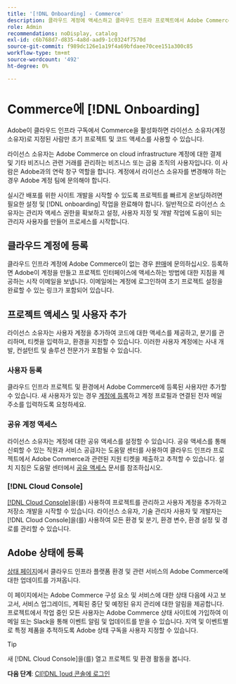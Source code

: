```yaml
---
title: '[!DNL Onboarding] - Commerce'
description: 클라우드 계정에 액세스하고 클라우드 인프라 프로젝트에서 Adobe Commerce을 설정합니다.
role: Admin
recommendations: noDisplay, catalog
exl-id: c6b768d7-d835-4a8d-aad9-1c0324f7570d
source-git-commit: f989dc126e1a19f4a69bfdaee70cee151a300c85
workflow-type: tm+mt
source-wordcount: '492'
ht-degree: 0%

---
```


# Commerce에 [!DNL Onboarding]

Adobe이 클라우드 인프라 구독에서 Commerce을 활성화하면 라이선스 소유자(계정 소유자)로 지정된 사람만 초기 프로젝트 및 코드 액세스를 사용할 수 있습니다.

라이선스 소유자는 Adobe Commerce on cloud infrastructure 계정에 대한 결제 및 기타 비즈니스 관련 거래를 관리하는 비즈니스 또는 금융 조직의 사용자입니다. 이 사람은 Adobe과의 연락 창구 역할을 합니다. 계정에서 라이선스 소유자를 변경해야 하는 경우 Adobe 계정 팀에 문의해야 합니다.

실시간 배포를 위한 사이트 개발을 시작할 수 있도록 프로젝트를 빠르게 온보딩하려면 필요한 설정 및 [!DNL onboarding] 작업을 완료해야 합니다. 일반적으로 라이선스 소유자는 관리자 액세스 권한을 확보하고 설정, 사용자 지정 및 개발 작업에 도움이 되는 관리자 사용자를 만들어 프로세스를 시작합니다.

## 클라우드 계정에 등록

클라우드 인프라 계정에 Adobe Commerce이 없는 경우 [판매]에 문의하십시오. 등록하면 Adobe이 계정을 만들고 프로젝트 인터페이스에 액세스하는 방법에 대한 지침을 제공하는 시작 이메일을 보냅니다. 이메일에는 계정에 로그인하여 초기 프로젝트 설정을 완료할 수 있는 링크가 포함되어 있습니다.

## 프로젝트 액세스 및 사용자 추가

라이선스 소유자는 사용자 계정을 추가하여 코드에 대한 액세스를 제공하고, 분기를 관리하며, 티켓을 입력하고, 환경을 지원할 수 있습니다. 이러한 사용자 계정에는 사내 개발, 컨설턴트 및 솔루션 전문가가 포함될 수 있습니다.

### 사용자 등록

클라우드 인프라 프로젝트 및 환경에서 Adobe Commerce에 등록된 사용자만 추가할 수 있습니다. 새 사용자가 있는 경우 [계정에 등록](https://account.magento.com/customer/account/login/)하고 계정 프로필과 연결된 전자 메일 주소를 입력하도록 요청하세요.

### 공유 계정 액세스

라이선스 소유자는 계정에 대한 공유 액세스를 설정할 수 있습니다. 공유 액세스를 통해 신뢰할 수 있는 직원과 서비스 공급자는 도움말 센터를 사용하여 클라우드 인프라 프로젝트에서 Adobe Commerce과 관련된 지원 티켓을 제출하고 추적할 수 있습니다. 설치 지침은 도움말 센터에서 [공유 액세스] 문서를 참조하십시오.

### [!DNL Cloud Console]

[[!DNL Cloud Console]](cloud-console.md)을(를) 사용하여 프로젝트를 관리하고 사용자 계정을 추가하고 저장소 개발을 시작할 수 있습니다. 라이선스 소유자, 기술 관리자 사용자 및 개발자는 [!DNL Cloud Console]을(를) 사용하여 모든 환경 및 분기, 환경 변수, 환경 설정 및 경로를 관리할 수 있습니다.

## Adobe 상태에 등록

[상태 페이지]에서 클라우드 인프라 플랫폼 환경 및 관련 서비스의 Adobe Commerce에 대한 업데이트를 가져옵니다.

이 페이지에서는 Adobe Commerce 구성 요소 및 서비스에 대한 상태 다음에 사고 보고서, 서비스 업그레이드, 계획된 중단 및 예정된 유지 관리에 대한 알림을 제공합니다. 프로젝트에서 작업 중인 모든 사용자는 Adobe Commerce 상태 사이트에 가입하여 이메일 또는 Slack을 통해 이벤트 알림 및 업데이트를 받을 수 있습니다. 지역 및 이벤트별로 특정 제품을 추적하도록 Adobe 상태 구독을 사용자 지정할 수 있습니다.

>[!TIP]
>
> 새 [!DNL Cloud Console]을(를) 열고 프로젝트 및 환경 활동을 봅니다.
>
>**다음 단계**: [Cl[!DNL ]oud 콘솔에 로그인](cloud-console.md)

<!-- link definitions -->

[판매]: https://business.adobe.com/products/magento/get-demo.html
[공유 액세스]: https://experienceleague.adobe.com/docs/commerce-knowledge-base/kb/help-center-guide/magento-help-center-user-guide.html#shared-access
[상태 페이지]: https://status.adobe.com/products/503473
